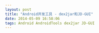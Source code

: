 ```yaml
---
layout: post
title: "Android开发工具 - dex2jar和JD-GUI"
date: 2014-05-09 16:58:06
tags: Android AndroidTools dex2jar JD-GUI
---
```

